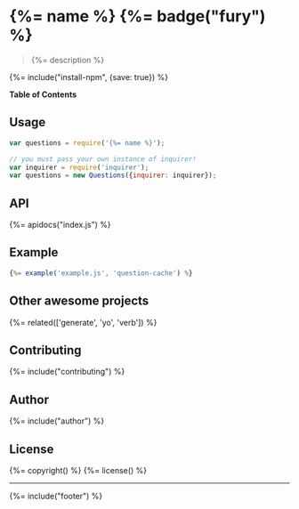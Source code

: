 # {%= name %} {%= badge("fury") %}

> {%= description %}

{%= include("install-npm", {save: true}) %}

**Table of Contents**

<!-- toc -->

## Usage

```js
var questions = require('{%= name %}');

// you must pass your own instance of inquirer!
var inquirer = require('inquirer');
var questions = new Questions({inquirer: inquirer});
```

## API
{%= apidocs("index.js") %}

## Example

```js
{%= example('example.js', 'question-cache') %}
```

## Other awesome projects
{%= related(['generate', 'yo', 'verb']) %}  

## Contributing
{%= include("contributing") %}

## Author
{%= include("author") %}

## License
{%= copyright() %}
{%= license() %}

***

{%= include("footer") %}

[verb]: https://github.com/assemble/verb
[yeoman]: http://yeoman.io
[generate]: https://github.com/generate/generate
[inquirer]: https://github.com/SBoudrias/Inquirer.js
